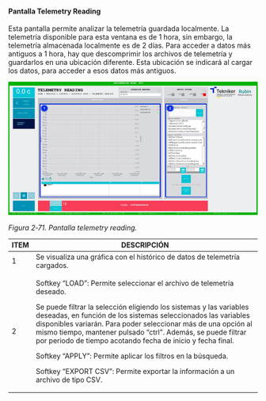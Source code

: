 #### Pantalla Telemetry Reading

Esta pantalla permite analizar la telemetría guardada localmente. La telemetría disponible para esta ventana es de 1
hora, sin embargo, la telemetría almacenada localmente es de 2 días. Para acceder a datos más antiguos a 1 hora, hay que
descomprimir los archivos de telemetría y guardarlos en una ubicación diferente. Esta ubicación se indicará al cargar
los datos, para acceder a esos datos más antiguos.

![](../Resources/media/image87.png)

*Figura 2‑71. Pantalla telemetry reading.*

<table>
<colgroup>
<col style="width: 13<col style="width: 86</colgroup>
<thead>
<tr class="header">
<th>ITEM</th>
<th>DESCRIPCIÓN</th>
</tr>
</thead>
<tbody>
<tr class="odd">
<td>1</td>
<td>Se visualiza una gráfica con el histórico de datos de telemetría cargados.</td>
</tr>
<tr class="even">
<td>2</td>
<td><p>Softkey “LOAD”: Permite seleccionar el archivo de telemetría deseado.</p>
<p>Se puede filtrar la selección eligiendo los sistemas y las variables deseadas, en función de los sistemas
seleccionados las variables disponibles variarán. Para poder seleccionar más de una opción al mismo tiempo, mantener
pulsado “ctrl”. Además, se puede filtrar por periodo de tiempo acotando fecha de inicio y fecha final.</p>
<p>Softkey “APPLY”: Permite aplicar los filtros en la búsqueda.</p>
<p>Softkey “EXPORT CSV”: Permite exportar la información a un archivo de tipo CSV.</p></td>
</tr>
</tbody>
</table>
